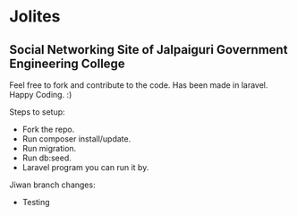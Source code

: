 Jolites
========

Social Networking Site of Jalpaiguri Government Engineering College
--------------------------------------------------------------------

Feel free to fork and contribute to the code. Has been made in laravel. Happy Coding. :)

Steps to setup:
 - Fork the repo.
 - Run composer install/update.
 - Run migration.
 - Run db:seed.
 - Laravel program you can run it by. 


Jiwan branch changes:
 - Testing